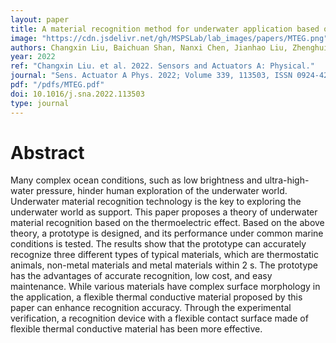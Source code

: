 ```yaml
---
layout: paper
title: A material recognition method for underwater application based on Micro Thermoelectric Generator
image: "https://cdn.jsdelivr.net/gh/MSPSLab/lab_images/papers/MTEG.png"
authors: Changxin Liu, Baichuan Shan, Nanxi Chen, Jianhao Liu, Zhenghui Zhou, Qingyong Wang, Yu Gao, Yunfei Gao, Zhitao Han, Zhijian Liu, Minyi Xu
year: 2022
ref: "Changxin Liu. et al. 2022. Sensors and Actuators A: Physical."
journal: "Sens. Actuator A Phys. 2022; Volume 339, 113503, ISSN 0924-4247"
pdf: "/pdfs/MTEG.pdf"
doi: 10.1016/j.sna.2022.113503
type: journal
---
```


# Abstract

Many complex ocean conditions, such as low brightness and ultra-high-water pressure, hinder human exploration of the underwater world. Underwater material recognition technology is the key to exploring the underwater world as support. This paper proposes a theory of underwater material recognition based on the thermoelectric effect. Based on the above theory, a prototype is designed, and its performance under common marine conditions is tested. The results show that the prototype can accurately recognize three different types of typical materials, which are thermostatic animals, non-metal materials and metal materials within 2 s. The prototype has the advantages of accurate recognition, low cost, and easy maintenance. While various materials have complex surface morphology in the application, a flexible thermal conductive material proposed by this paper can enhance recognition accuracy. Through the experimental verification, a recognition device with a flexible contact surface made of flexible thermal conductive material has been more effective.